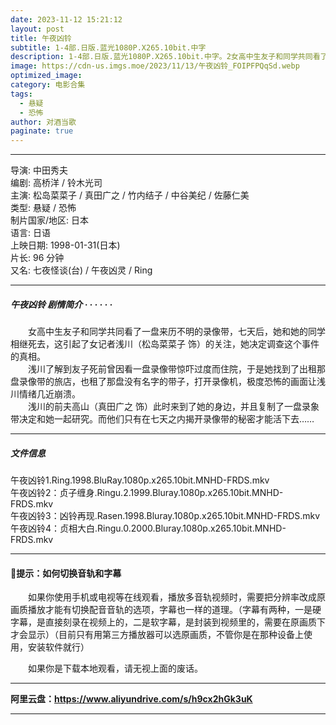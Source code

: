 ```yaml
---
date: 2023-11-12 15:21:12
layout: post
title: 午夜凶铃
subtitle: 1-4部.日版.蓝光1080P.X265.10bit.中字
description: 1-4部.日版.蓝光1080P.X265.10bit.中字。2女高中生友子和同学共同看了一盘来历不明的录像带，七天后，她和她的同学相继死去，这引起了女记者浅川（松岛菜菜子 饰）的关注，她决定调查这个事件的真相...
image: https://cdn-us.imgs.moe/2023/11/13/午夜凶铃_FOIPFPQqSd.webp
optimized_image: 
category: 电影合集
tags:
  - 悬疑
  - 恐怖
author: 对酒当歌
paginate: true
---
```



---

导演: 中田秀夫  
编剧: 高桥洋 / 铃木光司  
主演: 松岛菜菜子 / 真田广之 / 竹内结子 / 中谷美纪 / 佐藤仁美  
类型: 悬疑 / 恐怖  
制片国家/地区: 日本  
语言: 日语  
上映日期: 1998-01-31(日本)  
片长: 96 分钟  
又名: 七夜怪谈(台) / 午夜凶灵 / Ring  

---

##### 午夜凶铃 剧情简介 · · · · · ·

　　女高中生友子和同学共同看了一盘来历不明的录像带，七天后，她和她的同学相继死去，这引起了女记者浅川（松岛菜菜子 饰）的关注，她决定调查这个事件的真相。  
　　浅川了解到友子死前曾因看一盘录像带惊吓过度而住院，于是她找到了出租那盘录像带的旅店，也租了那盘没有名字的带子，打开录像机，极度恐怖的画面让浅川情绪几近崩溃。  
　　浅川的前夫高山（真田广之 饰）此时来到了她的身边，并且复制了一盘录象带决定和她一起研究。而他们只有在七天之内揭开录像带的秘密才能活下去……

---

##### 文件信息

午夜凶铃1.Ring.1998.BluRay.1080p.x265.10bit.MNHD-FRDS.mkv  
午夜凶铃2：贞子缠身.Ringu.2.1999.Bluray.1080p.x265.10bit.MNHD-FRDS.mkv  
午夜凶铃3：凶铃再现.Rasen.1998.Bluray.1080p.x265.10bit.MNHD-FRDS.mkv  
午夜凶铃4：贞相大白.Ringu.0.2000.Bluray.1080p.x265.10bit.MNHD-FRDS.mkv  

---

#### 🔔提示：如何切换音轨和字幕

　　如果你使用手机或电视等在线观看，播放多音轨视频时，需要把分辨率改成原画质播放才能有切换配音音轨的选项，字幕也一样的道理。（字幕有两种，一是硬字幕，是直接刻录在视频上的，二是软字幕，是封装到视频里的，需要在原画质下才会显示）（目前只有用第三方播放器可以选原画质，不管你是在那种设备上使用，安装软件就行）

　　如果你是下载本地观看，请无视上面的废话。

---

**阿里云盘：<https://www.aliyundrive.com/s/h9cx2hGk3uK>**

---
